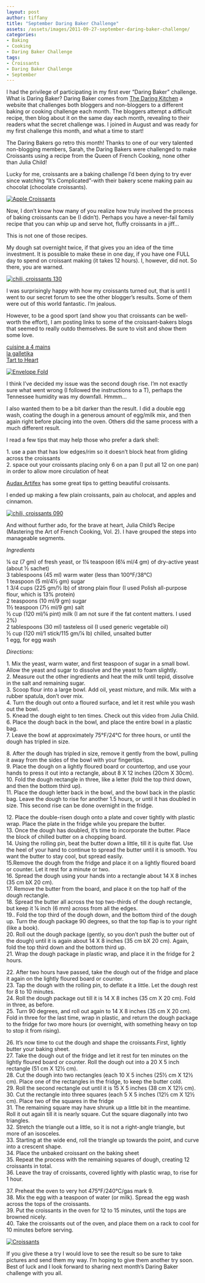 ```yaml
---
layout: post
author: tiffany
title: "September Daring Baker Challenge"
assets: /assets/images/2011-09-27-september-daring-baker-challenge/
categories: 
- Baking
- Cooking
- Daring Baker Challenge
tags: 
- Croissants
- Daring Baker Challenge
- September
---
```


I had the privilege of participating in my first ever “Daring Baker” challenge. What is Daring Baker? Daring Baker comes from [The Daring Kitchen](http://thedaringkitchen.com) a website that challenges both bloggers and non-bloggers to a different baking or cooking challenge each month. The bloggers attempt a difficult recipe, then blog about it on the same day each month, revealing to their readers what the secret challenge was. I joined in August and was ready for my first challenge this month, and what a time to start!

The Daring Bakers go retro this month! Thanks to one of our very talented non-blogging members, Sarah, the Daring Bakers were challenged to make Croissants using a recipe from the Queen of French Cooking, none other than Julia Child!

Lucky for me, croissants are a baking challenge I’d been dying to try ever since watching “It’s Complicated”-with their bakery scene making pain au chocolat (chocolate croissants).

[![](jekyll_uploads/2011/09/chili-croissants-115-575x320.jpg "Apple Croissants")](http://www.sweetpeonies.com/2011/09/september-daring-baker-challenge/chili-croissants-115/)

Now, I don’t know how many of you realize how truly involved the process of baking croissants can be (I didn’t). Perhaps you have a never-fail family recipe that you can whip up and serve hot, fluffy croissants in a jiff…

This is not one of those recipes.

My dough sat overnight twice, if that gives you an idea of the time investment. It is possible to make these in one day, if you have one FULL day to spend on croissant making (it takes 12 hours). I, however, did not. So there, you are warned.

[![](jekyll_uploads/2011/09/chili-croissants-130-325x215.jpg "chili, croissants 130")](http://www.sweetpeonies.com/2011/09/september-daring-baker-challenge/chili-croissants-130/)

I was surprisingly happy with how my croissants turned out, that is until I went to our secret forum to see the other blogger’s results. Some of them were out of this world fantastic. I’m jealous.

However, to be a good sport (and show you that croissants can be well-worth the effort), I am posting links to some of the croissant-bakers blogs that seemed to really outdo themselves. Be sure to visit and show them some love.

[cuisine a 4 mains](http://cuisinea4mains.wordpress.com/)  
[la galletika](http://lagalletika.com/)  
[Tart to Heart](http://carlysulli.wordpress.com/)

[![](jekyll_uploads/2011/09/chili-croissants-020-325x215.jpg "Envelope Fold")](http://www.sweetpeonies.com/2011/09/september-daring-baker-challenge/chili-croissants-020/)

I think I’ve decided my issue was the second dough rise. I’m not exactly sure what went wrong (I followed the instructions to a T), perhaps the Tennessee humidity was my downfall. Hmmm…

I also wanted them to be a bit darker than the result. I did a double egg wash, coating the dough in a generous amount of egg/milk mix, and then again right before placing into the oven. Others did the same process with a much different result.

I read a few tips that may help those who prefer a dark shell:

1\. use a pan that has low edges/rim so it doesn’t block heat from gliding across the croissants  
2\. space out your croissants placing only 6 on a pan (I put all 12 on one pan) in order to allow more circulation of heat

[Audax Artifex](http://audaxartifex.blogspot.com/) has some great tips to getting beautiful croissants.

I ended up making a few plain croissants, pain au cholocat, and apples and cinnamon.

[![](jekyll_uploads/2011/09/chili-croissants-090-325x215.jpg "chili, croissants 090")](http://www.sweetpeonies.com/2011/09/september-daring-baker-challenge/chili-croissants-090/)

And without further ado, for the brave at heart, Julia Child’s Recipe (Mastering the Art of French Cooking, Vol. 2). I have grouped the steps into manageable segments.

_Ingredients_

¼ oz (7 gm) of fresh yeast, or 1¼ teaspoon (6¼ ml/4 gm) of dry-active yeast (about ½ sachet)  
3 tablespoons (45 ml) warm water (less than 100°F/38°C)  
1 teaspoon (5 ml/4½ gm) sugar  
1 3/4 cups (225 gm/½ lb) of strong plain flour (I used Polish all-purpose flour, which is 13% protein)  
2 teaspoons (10 ml/9 gm) sugar  
1½ teaspoon (7½ ml/9 gm) salt  
½ cup (120 ml/¼ pint) milk (I am not sure if the fat content matters. I used 2%)  
2 tablespoons (30 ml) tasteless oil (I used generic vegetable oil)  
½ cup (120 ml/1 stick/115 gm/¼ lb) chilled, unsalted butter  
1 egg, for egg wash

_Directions:_

1\. Mix the yeast, warm water, and first teaspoon of sugar in a small bowl. Allow the yeast and sugar to dissolve and the yeast to foam slightly.  
2\. Measure out the other ingredients and heat the milk until tepid, dissolve in the salt and remaining sugar.  
3\. Scoop flour into a large bowl. Add oil, yeast mixture, and milk. Mix with a rubber spatula, don’t over mix.  
4\. Turn the dough out onto a floured surface, and let it rest while you wash out the bowl.  
5\. Knead the dough eight to ten times. Check out this video from Julia Child.  
6\. Place the dough back in the bowl, and place the entire bowl in a plastic bag.  
7\. Leave the bowl at approximately 75°F/24°C for three hours, or until the dough has tripled in size.

8\. After the dough has tripled in size, remove it gently from the bowl, pulling it away from the sides of the bowl with your fingertips.  
9\. Place the dough on a lightly floured board or countertop, and use your hands to press it out into a rectangle, about 8 X 12 inches (20cm X 30cm).  
10\. Fold the dough rectangle in three, like a letter (fold the top third down, and then the bottom third up).  
11\. Place the dough letter back in the bowl, and the bowl back in the plastic bag. Leave the dough to rise for another 1.5 hours, or until it has doubled in size. This second rise can be done overnight in the fridge.

12\. Place the double-risen dough onto a plate and cover tightly with plastic wrap. Place the plate in the fridge while you prepare the butter.  
13\. Once the dough has doubled, it’s time to incorporate the butter. Place the block of chilled butter on a chopping board.  
14\. Using the rolling pin, beat the butter down a little, till it is quite flat. Use the heel of your hand to continue to spread the butter until it is smooth. You want the butter to stay cool, but spread easily.  
15.Remove the dough from the fridge and place it on a lightly floured board or counter. Let it rest for a minute or two.  
16\. Spread the dough using your hands into a rectangle about 14 X 8 inches (35 cm bX 20 cm).  
17\. Remove the butter from the board, and place it on the top half of the dough rectangle.  
18\. Spread the butter all across the top two-thirds of the dough rectangle, but keep it ¼ inch (6 mm) across from all the edges.  
19.. Fold the top third of the dough down, and the bottom third of the dough up. Turn the dough package 90 degrees, so that the top flap is to your right (like a book).  
20\. Roll out the dough package (gently, so you don’t push the butter out of the dough) until it is again about 14 X 8 inches (35 cm bX 20 cm). Again, fold the top third down and the bottom third up.  
21\. Wrap the dough package in plastic wrap, and place it in the fridge for 2 hours.

22\. After two hours have passed, take the dough out of the fridge and place it again on the lightly floured board or counter.  
23\. Tap the dough with the rolling pin, to deflate it a little. Let the dough rest for 8 to 10 minutes.  
24\. Roll the dough package out till it is 14 X 8 inches (35 cm X 20 cm). Fold in three, as before.  
25\. Turn 90 degrees, and roll out again to 14 X 8 inches (35 cm X 20 cm). Fold in three for the last time, wrap in plastic, and return the dough package to the fridge for two more hours (or overnight, with something heavy on top to stop it from rising).

26\. It’s now time to cut the dough and shape the croissants.First, lightly butter your baking sheet.  
27\. Take the dough out of the fridge and let it rest for ten minutes on the lightly floured board or counter. Roll the dough out into a 20 X 5 inch rectangle (51 cm X 12½ cm).  
28\. Cut the dough into two rectangles (each 10 X 5 inches (25½ cm X 12½ cm). Place one of the rectangles in the fridge, to keep the butter cold.  
29\. Roll the second rectangle out until it is 15 X 5 inches (38 cm X 12½ cm).  
30\. Cut the rectangle into three squares (each 5 X 5 inches (12½ cm X 12½ cm). Place two of the squares in the fridge  
31\. The remaining square may have shrunk up a little bit in the meantime. Roll it out again till it is nearly square. Cut the square diagonally into two triangles.  
32\. Stretch the triangle out a little, so it is not a right-angle triangle, but more of an isosceles.  
33\. Starting at the wide end, roll the triangle up towards the point, and curve into a crescent shape.  
34\. Place the unbaked croissant on the baking sheet  
35\. Repeat the process with the remaining squares of dough, creating 12 croissants in total.  
36\. Leave the tray of croissants, covered lightly with plastic wrap, to rise for 1 hour.

37\. Preheat the oven to very hot 475°F/240°C/gas mark 9.  
38\. Mix the egg with a teaspoon of water (or milk). Spread the egg wash across the tops of the croissants.  
39\. Put the croissants in the oven for 12 to 15 minutes, until the tops are browned nicely.  
40\. Take the croissants out of the oven, and place them on a rack to cool for 10 minutes before serving.

[![](jekyll_uploads/2011/09/chili-croissants-100-575x381.jpg "Croissants")](http://www.sweetpeonies.com/2011/09/september-daring-baker-challenge/chili-croissants-100/)

If you give these a try I would love to see the result so be sure to take pictures and send them my way. I’m hoping to give them another try soon. Best of luck and I look forward to sharing next month’s Daring Baker challenge with you all.